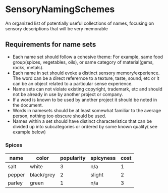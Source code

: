 # SensoryNamingSchemes
An organized list of potentially useful collections of names, focusing on sensory descriptions that will be very memorable

## Requirements for name sets
- Each name set should follow a cohesive theme: For example, same food group(spices, vegetables, oils), or same category of material(gems, rocks, metals).
- Each name in set should evoke a distinct sensory memory/experience. The word can be a direct referernce to a texture, taste, sound, etc or it can be an object related to a particular sense experience.
- Name sets can not violate existing copyright, trademark, etc and should not be already in use by another project or company.
- If a word is known to be used by another project it should be noted in the document. 
- Words in namesets should be at least somewhat familiar to the average person, nothing too obscure should be used.
- Names within a set should have distinct characteristics that can be divided up into subcategories or ordered by some known quality( see example below)
### Spices
|  name |  color | popularity | spicyness  | cost  |
|---|---|---|---|---|
| salt  | white  | 3  | n/a  | 1  |
| pepper  |  black/grey | 2  |  slight | 2  |
| parley  | green  |1   | n/a  | 3  |

